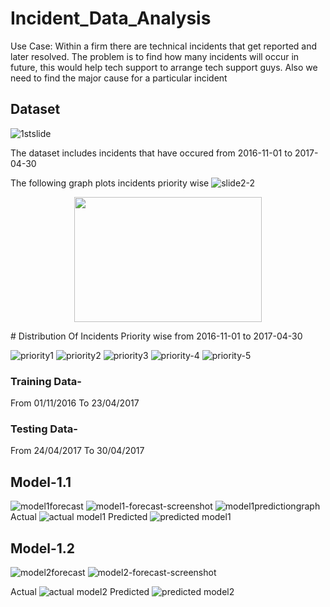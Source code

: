 # Incident_Data_Analysis
Use Case: Within a firm there are technical incidents that get reported and later resolved. The problem is to find how many incidents will occur in future, this would help tech support to arrange tech support guys. Also we need to find the major cause for a particular incident

## Dataset
![1stslide](https://user-images.githubusercontent.com/29193001/42799497-b2a995a8-89b5-11e8-931a-bc26a9689162.png)

The dataset includes incidents that have occured from 2016-11-01 to 2017-04-30 

The following graph plots incidents priority wise
![slide2-2](https://user-images.githubusercontent.com/29193001/42799906-325b3e04-89b7-11e8-817b-1b46ef64cb47.png)
<p align="center">
  <img width="300" height="200" src="https://user-images.githubusercontent.com/29193001/42799907-32970c40-89b7-11e8-98e1-714c63526049.png">
</p>
# Distribution Of Incidents Priority wise from 2016-11-01 to 2017-04-30 

![priority1](https://user-images.githubusercontent.com/29193001/42799386-4b10cea2-89b5-11e8-86d1-e9672e6fbe2c.png)
![priority2](https://user-images.githubusercontent.com/29193001/42799388-4b65d370-89b5-11e8-801c-152fc95e0852.png)
![priority3](https://user-images.githubusercontent.com/29193001/42799389-4bdd4ce8-89b5-11e8-82c7-1426a9d83594.png)
![priority-4](https://user-images.githubusercontent.com/29193001/42799390-4c1f115a-89b5-11e8-9fd6-f6745a7b3f87.png)
![priority-5](https://user-images.githubusercontent.com/29193001/42799392-4c6672a2-89b5-11e8-9e79-1791b9b5411b.png)

### Training Data- 
From 01/11/2016
To      23/04/2017
### Testing Data-
From 24/04/2017
To      30/04/2017

## Model-1.1
![model1forecast](https://user-images.githubusercontent.com/29193001/42799399-4e81755a-89b5-11e8-9414-a2b364599cb6.png)
![model1-forecast-screenshot](https://user-images.githubusercontent.com/29193001/42807114-95fb465a-89cd-11e8-99a6-7437595d1d68.png)
![model1predictiongraph](https://user-images.githubusercontent.com/29193001/42799400-4ecba09e-89b5-11e8-8fce-001a5d3dbc8b.png)
Actual
![actual model1](https://user-images.githubusercontent.com/29193001/42807110-95c1ae0e-89cd-11e8-8482-3cc780cd412a.png)
Predicted
![predicted model1](https://user-images.githubusercontent.com/29193001/42807118-968358ce-89cd-11e8-9b9e-ea261073dd8a.png)

## Model-1.2
![model2forecast](https://user-images.githubusercontent.com/29193001/42799401-4f0e7928-89b5-11e8-89fc-75c59fdc591e.png)
![model2-forecast-screenshot](https://user-images.githubusercontent.com/29193001/42807116-964121ca-89cd-11e8-874e-10390abf9dac.png)

Actual
![actual model2](https://user-images.githubusercontent.com/29193001/42807105-94bca9b4-89cd-11e8-87c5-e6d375a23a0a.png)
Predicted
![predicted model2](https://user-images.githubusercontent.com/29193001/42807109-9571db36-89cd-11e8-8dee-22775226c455.png)




